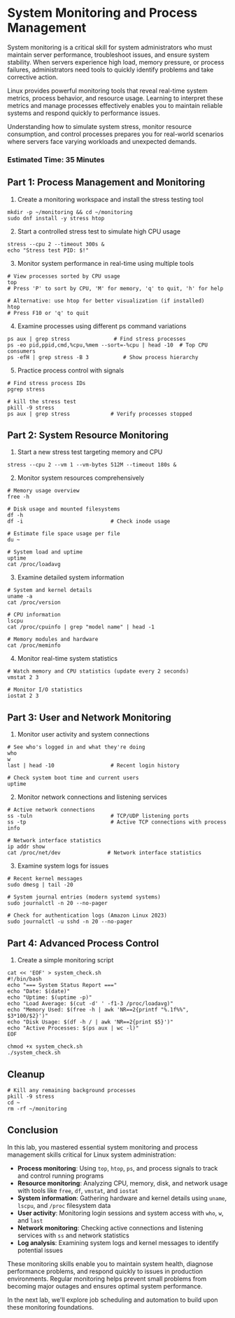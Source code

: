 # System Monitoring and Process Management

System monitoring is a critical skill for system administrators who must maintain server performance, troubleshoot issues, and ensure system stability. When servers experience high load, memory pressure, or process failures, administrators need tools to quickly identify problems and take corrective action.

Linux provides powerful monitoring tools that reveal real-time system metrics, process behavior, and resource usage. Learning to interpret these metrics and manage processes effectively enables you to maintain reliable systems and respond quickly to performance issues.

Understanding how to simulate system stress, monitor resource consumption, and control processes prepares you for real-world scenarios where servers face varying workloads and unexpected demands.

### Estimated Time: 35 Minutes

## Part 1: Process Management and Monitoring

1. Create a monitoring workspace and install the stress testing tool
```
mkdir -p ~/monitoring && cd ~/monitoring
sudo dnf install -y stress htop
```

2. Start a controlled stress test to simulate high CPU usage
```
stress --cpu 2 --timeout 300s &
echo "Stress test PID: $!"
```

3. Monitor system performance in real-time using multiple tools
```
# View processes sorted by CPU usage
top
# Press 'P' to sort by CPU, 'M' for memory, 'q' to quit, 'h' for help

# Alternative: use htop for better visualization (if installed)
htop
# Press F10 or 'q' to quit
```

4. Examine processes using different ps command variations
```
ps aux | grep stress              # Find stress processes
ps -eo pid,ppid,cmd,%cpu,%mem --sort=-%cpu | head -10  # Top CPU consumers
ps -efH | grep stress -B 3           # Show process hierarchy
```

5. Practice process control with signals
```
# Find stress process IDs
pgrep stress

# kill the stress test
pkill -9 stress
ps aux | grep stress             # Verify processes stopped
```

## Part 2: System Resource Monitoring

1. Start a new stress test targeting memory and CPU
```
stress --cpu 2 --vm 1 --vm-bytes 512M --timeout 180s &
```

2. Monitor system resources comprehensively
```
# Memory usage overview
free -h

# Disk usage and mounted filesystems  
df -h
df -i                            # Check inode usage

# Estimate file space usage per file
du ~

# System load and uptime
uptime
cat /proc/loadavg
```

3. Examine detailed system information
```
# System and kernel details
uname -a
cat /proc/version

# CPU information
lscpu
cat /proc/cpuinfo | grep "model name" | head -1

# Memory modules and hardware
cat /proc/meminfo
```

4. Monitor real-time system statistics
```
# Watch memory and CPU statistics (update every 2 seconds)
vmstat 2 3

# Monitor I/O statistics
iostat 2 3
```

## Part 3: User and Network Monitoring

1. Monitor user activity and system connections
```
# See who's logged in and what they're doing
who
w
last | head -10                  # Recent login history

# Check system boot time and current users
uptime
```

2. Monitor network connections and listening services
```
# Active network connections
ss -tuln                         # TCP/UDP listening ports
ss -tp                           # Active TCP connections with process info

# Network interface statistics
ip addr show
cat /proc/net/dev               # Network interface statistics
```

3. Examine system logs for issues
```
# Recent kernel messages
sudo dmesg | tail -20

# System journal entries (modern systemd systems)
sudo journalctl -n 20 --no-pager

# Check for authentication logs (Amazon Linux 2023)
sudo journalctl -u sshd -n 20 --no-pager
```

## Part 4: Advanced Process Control

1. Create a simple monitoring script
```
cat << 'EOF' > system_check.sh
#!/bin/bash
echo "=== System Status Report ==="
echo "Date: $(date)"
echo "Uptime: $(uptime -p)"
echo "Load Average: $(cut -d' ' -f1-3 /proc/loadavg)"
echo "Memory Used: $(free -h | awk 'NR==2{printf "%.1f%%", $3*100/$2}')"
echo "Disk Usage: $(df -h / | awk 'NR==2{print $5}')"
echo "Active Processes: $(ps aux | wc -l)"
EOF

chmod +x system_check.sh
./system_check.sh
```

## Cleanup
```
# Kill any remaining background processes
pkill -9 stress
cd ~
rm -rf ~/monitoring
```

## Conclusion

In this lab, you mastered essential system monitoring and process management skills critical for Linux system administration:

- **Process monitoring**: Using `top`, `htop`, `ps`, and process signals to track and control running programs
- **Resource monitoring**: Analyzing CPU, memory, disk, and network usage with tools like `free`, `df`, `vmstat`, and `iostat`
- **System information**: Gathering hardware and kernel details using `uname`, `lscpu`, and `/proc` filesystem data
- **User activity**: Monitoring login sessions and system access with `who`, `w`, and `last`
- **Network monitoring**: Checking active connections and listening services with `ss` and network statistics
- **Log analysis**: Examining system logs and kernel messages to identify potential issues

These monitoring skills enable you to maintain system health, diagnose performance problems, and respond quickly to issues in production environments. Regular monitoring helps prevent small problems from becoming major outages and ensures optimal system performance.

In the next lab, we'll explore job scheduling and automation to build upon these monitoring foundations.


